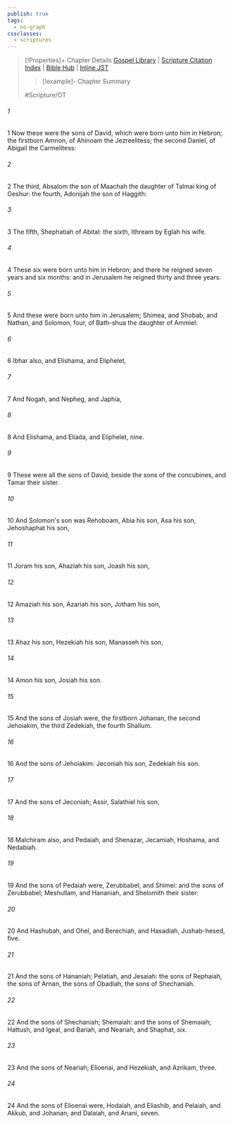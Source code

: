 ```yaml
---
publish: true
tags:
  - no-graph
cssclasses:
  - scriptures
---
```

>[!Properties]+ Chapter Details
>[Gospel Library](https://churchofjesuschrist.org/study/scriptures/ot/1-chr/3?lang=eng)    |    [Scripture Citation Index](https://scriptures.byu.edu/#07103::c07103)    |    [Bible Hub](https://biblehub.com/1_chronicles/3.htm)    |    [Inline JST](https://scripturetoolbox.com/html/ic/1Chronicles/3.html)
>>[!example]- Chapter Summary
>> 
> 
>
>#Scripture/OT
###### 1
1 Now these were the sons of David, which were born unto him in Hebron; the firstborn Amnon, of Ahinoam the Jezreelitess; the second Daniel, of Abigail the Carmelitess:
###### 2
2 The third, Absalom the son of Maachah the daughter of Talmai king of Geshur: the fourth, Adonijah the son of Haggith:
###### 3
3 The fifth, Shephatiah of Abital: the sixth, Ithream by Eglah his wife.
###### 4
4 These six were born unto him in Hebron; and there he reigned seven years and six months: and in Jerusalem he reigned thirty and three years.
###### 5
5 And these were born unto him in Jerusalem; Shimea, and Shobab, and Nathan, and Solomon, four, of Bath-shua the daughter of Ammiel:
###### 6
6 Ibhar also, and Elishama, and Eliphelet,
###### 7
7 And Nogah, and Nepheg, and Japhia,
###### 8
8 And Elishama, and Eliada, and Eliphelet, nine.
###### 9
9 These were all the sons of David, beside the sons of the concubines, and Tamar their sister.
###### 10
10 And Solomon's son was Rehoboam, Abia his son, Asa his son, Jehoshaphat his son,
###### 11
11 Joram his son, Ahaziah his son, Joash his son,
###### 12
12 Amaziah his son, Azariah his son, Jotham his son,
###### 13
13 Ahaz his son, Hezekiah his son, Manasseh his son,
###### 14
14 Amon his son, Josiah his son.
###### 15
15 And the sons of Josiah were, the firstborn Johanan, the second Jehoiakim, the third Zedekiah, the fourth Shallum.
###### 16
16 And the sons of Jehoiakim: Jeconiah his son, Zedekiah his son.
###### 17
17 And the sons of Jeconiah; Assir, Salathiel his son,
###### 18
18 Malchiram also, and Pedaiah, and Shenazar, Jecamiah, Hoshama, and Nedabiah.
###### 19
19 And the sons of Pedaiah were, Zerubbabel, and Shimei: and the sons of Zerubbabel; Meshullam, and Hananiah, and Shelomith their sister:
###### 20
20 And Hashubah, and Ohel, and Berechiah, and Hasadiah, Jushab-hesed, five.
###### 21
21 And the sons of Hananiah; Pelatiah, and Jesaiah: the sons of Rephaiah, the sons of Arnan, the sons of Obadiah, the sons of Shechaniah.
###### 22
22 And the sons of Shechaniah; Shemaiah: and the sons of Shemaiah; Hattush, and Igeal, and Bariah, and Neariah, and Shaphat, six.
###### 23
23 And the sons of Neariah; Elioenai, and Hezekiah, and Azrikam, three.
###### 24
24 And the sons of Elioenai were, Hodaiah, and Eliashib, and Pelaiah, and Akkub, and Johanan, and Dalaiah, and Anani, seven.
